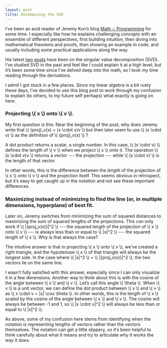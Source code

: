 ```yaml
---
layout: post
title: Decomposing the SVD
---
```


I’ve been an avid reader of Jeremy Kun’s blog [Math ∩ Programming](https://jeremykun.com/) for some time. I especially like how he explains challenging concepts with an ensemble of different perspectives, first building intuition, then diving into mathematical theorems and proofs, then showing an example in code, and usually including some practical applications along the way.

His latest [two](https://jeremykun.com/2016/04/18/singular-value-decomposition-part-1-perspectives-on-linear-algebra/) [posts](https://jeremykun.com/2016/05/16/singular-value-decomposition-part-2-theorem-proof-algorithm/) have been on the singular value decomposition (SVD). I’ve studied SVD in the past and feel like I could explain it at a high level, but it’s been some time since I’ve delved deep into the math, so I took my time reading through the derivations.

I admit I got stuck in a few places. Since my linear algebra is a bit rusty these days, I’ve decided to use this blog post to work through my confusion to explain (to others, to my future self perhaps) what exactly is going on here.

### Projecting \\( x \\) onto \\( v \\).

My first question is this: Near the beginning of the post, why does Jeremy write that \\( {proj}_v(x) = (x \cdot v)v \\) but then later seem to use \\( (x \cdot v) \\) as the definition of \\( {proj}_v(x) \\) ?

A dot product returns a scalar, a single number. In this case, \\( (x \cdot v) \\) defines the length of \\( v \\) when we project \\( x \\) onto it. The operation \\( (x \cdot v)v \\) returns a vector --- the projection --- while \\( (x \cdot v) \\) is the length of that vector.

In other words, this is the difference between the _length_ of the projection of \\( x \\) onto \\( v \\) and the projection itself. This seems obvious in retrospect, but it’s easy to get caught up in the notation and not see these important differences.

### Maximizing instead of minimizing to find the line (or, in multiple dimensions, hyperplane) of best fit.

Later on, Jeremy switches from minimizing the sum of squared distances to maximizing the sum of squared lengths of the projections. This can only work if \\( \|{proj_v(x)}\|^2 \\) --- the squared length of the projection of \\( x \\) onto \\( v \\) --- is always less than or equal to \\( \|x\|^2 \\) --- the squared length of \\( x \\). Why is that always the case?

The intuitive answer is that in projecting \\( x \\) onto \\( v \\), we’ve created a right triangle, and the hypotenuse \\( x \\) of that triangle will always be the longest side. In the case where \\( \|x\|^2 \\) = \\( \|{proj_v(x)}\|^2 \\), the two vectors lie on the same line.

I wasn’t fully satisfied with this answer, especially since I can only visualize it in a few dimensions. Another way to think about this is with the cosine of the angle between \\( x \\) and \\( v \\). Let’s call this angle \\( \theta \\). When \\( v \\) is a unit vector, we can define the dot product between \\( x \\) and \\( v \\) as \\( x \cdot v = \|x\| \cos \theta \\). In other words, this is the length of \\( x \\) scaled by the cosine of the angle between \\( x \\) and \\( v \\). The cosine will always be between -1 and 1, so \\( \|x \cdot v\|^2 \\) will always be less than or equal to \\( \|x\|^2 \\).

As above, some of my confusion here stems from identifying when the notation is representing lengths of vectors rather than the vectors themselves. The notation can get a little slippery, so it’s been helpful to think carefully about what it means and try to articulate why it works the way it does.
